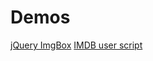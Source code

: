 # Demos

[jQuery ImgBox](projects/jquery-imgbox/example.html)
[IMDB user script](http://www.bigsoft.co.uk/2014/08/08/imdb-cast-faces-popup)

